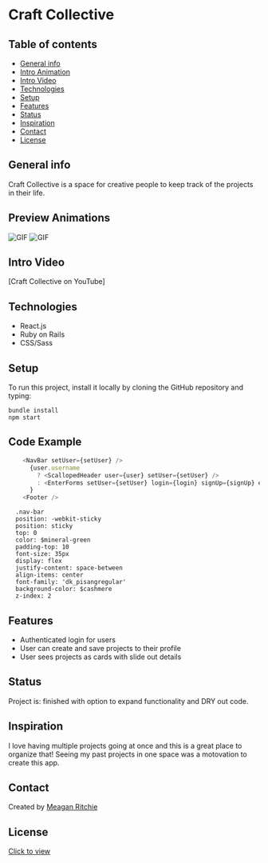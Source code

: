 # Craft Collective

## Table of contents
* [General info](#general-info)
* [Intro Animation](#intro-animation)
* [Intro Video](#intro-video)
* [Technologies](#technologies)
* [Setup](#setup)
* [Features](#features)
* [Status](#status)
* [Inspiration](#inspiration)
* [Contact](#contact)
* [License](#license)

## General info
Craft Collective is a space for creative people to keep track of the projects in their life.

## Preview Animations
![GIF](LoginAndProfile.gif)
![GIF](Create.gif)

## Intro Video
[Craft Collective on YouTube]

## Technologies
* React.js
* Ruby on Rails
* CSS/Sass

## Setup
To run this project, install it locally by cloning the GitHub repository and typing: 
``` 
bundle install
npm start
```
## Code Example
```js
    <NavBar setUser={setUser} />
      {user.username
        ? <ScallopedHeader user={user} setUser={setUser} />
        : <EnterForms setUser={setUser} login={login} signUp={signUp} error={error} user={user} />
      }
    <Footer />
```
``` 
  .nav-bar
  position: -webkit-sticky
  position: sticky
  top: 0
  color: $mineral-green
  padding-top: 10
  font-size: 35px
  display: flex
  justify-content: space-between
  align-items: center
  font-family: 'dk_pisangregular'
  background-color: $cashmere
  z-index: 2
```
 
## Features
* Authenticated login for users
* User can create and save projects to their profile
* User sees projects as cards with slide out details

## Status
Project is: finished with option to expand functionality and DRY out code.

## Inspiration
I love having multiple projects going at once and this is a great place to organize that! Seeing my past projects in one space was a motovation to create this app.

## Contact
Created by [Meagan Ritchie](https://www.linkedin.com/in/meagan-ritchie-164921204/)

## License 
[Click to view](https://www.gnu.org/licenses/gpl-3.0.en.html)